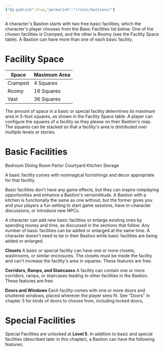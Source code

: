 ```yaml
---
{"dg-publish":true,"permalink":"/rules/bastions/"}
---
```


A character's Bastion starts with two free basic facilities, which the character's player chooses from the Basic Facilities list below. One of the chosen facilities is Cramped, and the other is Roomy (see the Facility Space table). A Bastion can have more than one of each basic facility.

# Facility Space

| Space   | Maximum Area |
| ------- | ------------ |
| Cramped | 4 Squares    |
| Roomy   | 16 Squares   |
| Vast    | 36 Squares   |

The amount of space in a basic or special facility determines its maximum area in 5-foot squares, as shown in the Facility Space table. A player can configure the squares of a facility as they please on their Bastion's map. The squares can be stacked so that a facility's area is distributed over multiple levels or stories.

# Basic Facilities
Bedroom
Dining Room
Parlor
Courtyard
Kitchen
Storage

A basic facility comes with nonmagical furnishings and decor appropriate for that facility.

Basic facilities don't have any game effects, but they can inspire roleplaying opportunities and enhance a Bastion's verisimilitude. A Bastion with a kitchen is functionally the same as one without, but the former gives you and your players a fun setting to start game sessions, have in-character discussions, or introduce new NPCs.

A character can add new basic facilities or enlarge existing ones by spending money and time, as discussed in the sections that follow. Any number of basic facilities can be added or enlarged at the same time. A character doesn't need to be in their Bastion while basic facilities are being added or enlarged.

**Closets**
A basic or special facility can have one or more closets, washrooms, or similar enclosures. The closets must be inside the facility and can't increase the facility's area in squares. These features are free.

**Corridors, Ramps, and Staircases**
A facility can contain one or more corridors, ramps, or staircases leading to other facilities in the Bastion. These features are free.

**Doors and Windows**
Each facility comes with one or more doors and shuttered windows, placed wherever the player sees fit. See "Doors" in chapter 3 for kinds of doors to choose from, including locked doors, 

# Special Facilities
Special Facilities are unlocked at **Level 5**. In addition to basic and special facilities (described later in this chapter), a Bastion can have the following features: